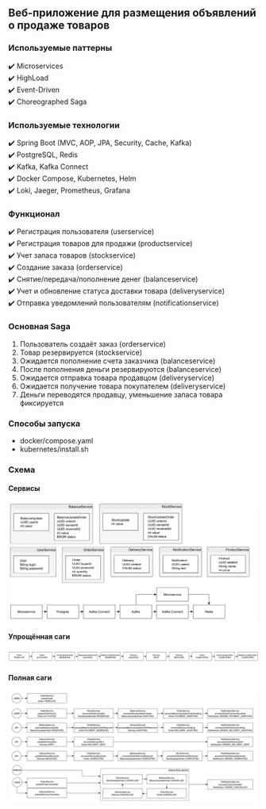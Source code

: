 ## Веб-приложение для размещения объявлений о продаже товаров

### Используемые паттерны
✔️ Microservices<br>
✔️ HighLoad<br>
✔️ Event-Driven<br>
✔️ Choreographed Saga<br>

### Используемые технологии
✔️ Spring Boot (MVC, AOP, JPA, Security, Cache, Kafka)<br>
✔️ PostgreSQL, Redis<br>
✔️ Kafka, Kafka Connect<br>
✔️ Docker Compose, Kubernetes, Helm<br>
✔️ Loki, Jaeger, Prometheus, Grafana<br>

### Функционал
✔️ Регистрация пользователя (userservice)<br>
✔️ Регистрация товаров для продажи (productservice)<br>
✔️ Учет запаса товаров (stockservice)<br>
✔️ Создание заказа (orderservice)<br>
✔️ Снятие/передача/пополнение денег (balanceservice)<br>
✔️ Учет и обновление статуса доставки товара (deliveryservice)<br>
✔️ Отправка уведомлений пользователям (notificationservice)<br>

### Основная Saga
1) Пользователь создаёт заказ (orderservice)
2) Товар резервируется (stockservice)
3) Ожидается пополнение счета заказчика (balanceservice)
4) После пополнения деньги резервируются (balanceservice)
5) Ожидается отправка товара продавцом (deliveryservice)
6) Ожидается получение товара покупателем (deliveryservice)
7) Деньги переводятся продавцу, уменьшение запаса товара фиксируется

### Способы запуска
* docker/compose.yaml
* kubernetes/install.sh

### Схема
#### Сервисы
![chart](docs/chart_services.png)
#### Упрощённая саги
![chart](docs/chart_simple.png)
#### Полная саги
![chart](docs/chart_saga.png)